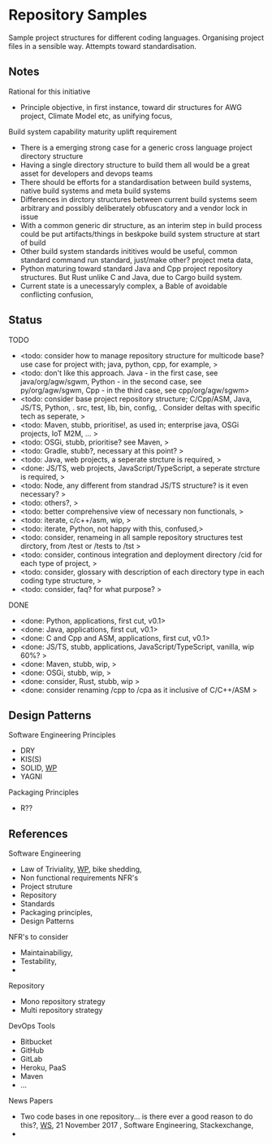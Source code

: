 # Repository Samples

Sample project structures for different coding languages. Organising project files in a sensible way. Attempts toward standardisation.


## Notes

Rational for this initiative
* Principle objective, in first instance, toward dir structures for AWG project, Climate Model etc, as unifying focus, 

Build system capability maturity uplift requirement
* There is a emerging strong case for a generic cross language project directory structure
* Having a single directory structure to build them all would be a great asset for developers and devops teams
* There should be efforts for a standardisation between build systems, native build systems and meta build systems 
* Differences in dirctory structures between current build systems seem arbitrary and possibly deliberately obfuscatory and a vendor lock in issue
* With a common generic dir structure, as an interim step in build process could be put artifacts/things in beskpoke build system structure at start of build
* Other build system standards inititives would be useful, common standard command run standard, just/make other? project meta data, 
* Python maturing toward standard Java and Cpp project repository structures. But Rust unlike C and Java, due to Cargo build system.
* Current state is a unecessaryly complex, a Bable of avoidable conflicting confusion, 

## Status

TODO
* <todo: consider how to manage repository structure for multicode base? use case for project with; java, python, cpp, for example,  >
* <todo: don't like this approach. Java - in the first case, see java/org/agw/sgwm, Python - in the second case, see py/org/agw/sgwm, Cpp - in the third case, see cpp/org/agw/sgwm> 
* <todo: consider base project repository structure; C/Cpp/ASM, Java, JS/TS, Python, . src, test, lib, bin, config, . Consider deltas with specific tech as seperate, >
* <todo: Maven, stubb, prioritise!, as used in; enterprise java, OSGi projects, IoT M2M, ... >
* <todo: OSGi, stubb, prioritise? see Maven, >
* <todo: Gradle, stubb?, necessary at this point? >
* <todo: Java, web projects, a seperate strcture is required, >
* <done: JS/TS, web projects, JavaScript/TypeScript, a seperate strcture is required, >
* <todo: Node, any different from standrad JS/TS structure? is it even necessary? >
* <todo: others?, >
* <todo: better comprehensive view of necessary non functionals, >
* <todo: iterate, c/c++/asm, wip, >
* <todo: iterate, Python, not happy with this, confused,>
* <todo: consider, renameing in all sample repository structures test dirctory, from /test or /tests to /tst >
* <todo: consider, continous integration and deployment directory /cid for each type of project, >
* <todo: consider, glossary with description of each directory type in each coding type structure, >
* <todo: consider, faq? for what purpose? >

DONE
* <done: Python, applications, first cut, v0.1>
* <done: Java, applications, first cut, v0.1>
* <done: C and Cpp and ASM, applications, first cut, v0.1>
* <done: JS/TS, stubb, applications, JavaScript/TypeScript, vanilla, wip 60%? >
* <done: Maven, stubb, wip, >
* <done: OSGi, stubb, wip, >
* <done: consider, Rust, stubb, wip >
* <done: consider renaming /cpp to /cpa as it inclusive of C/C++/ASM >

## Design Patterns

Software Engineering Principles 
* DRY
* KIS(S)
* SOLID, [WP](https://en.wikipedia.org/wiki/SOLID)
* YAGNI

Packaging Principles
* R??

## References

Software Engineering 
* Law of Triviality, [WP](https://en.wikipedia.org/wiki/Law_of_triviality), bike shedding, 
* Non functional requirements NFR's
* Project struture
* Repository
* Standards
* Packaging principles,
* Design Patterns 

NFR's to consider
* Maintainabiligy, 
* Testability, 
* 

Repository
* Mono repository strategy
* Multi repository strategy

DevOps Tools
* Bitbucket
* GitHub
* GitLab
* Heroku,  PaaS
* Maven
* ...

News Papers
* Two code bases in one repository... is there ever a good reason to do this?, [WS](https://softwareengineering.stackexchange.com/questions/361048/two-code-bases-in-one-repository-is-there-ever-a-good-reason-to-do-this), 21 November 2017 , Software Engineering, Stackexchange,
* 
